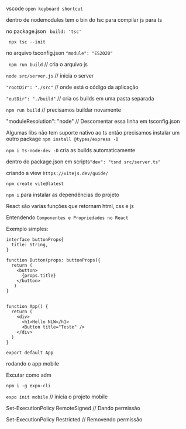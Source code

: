 vscode ``` open keyboard shortcut ``` 

dentro de nodemodules tem o bin do tsc para compilar js para ts

no package.json ```  build: 'tsc' ``` 

```  npx tsc --init ``` 

no arquivo tsconfig.json ``` "module": "ES2020" ``` 

```  npm run build ``` // cria o arquivo js

``` node src/server.js ``` // inicia o server

``` "rootDir": "./src" ```  // onde está o código da aplicação

``` "outDir": "./build" ``` // cria os builds em uma pasta separada

``` npm run build ``` // precisamos buildar novamente

"moduleResolution": "node" // Descomentar essa linha em tsconfig.json

Algumas libs não tem suporte nativo ao ts então precisamos instalar um outro package ``` npm install @types/express -D  ```

``` npm i ts-node-dev -D ``` cria as builds automaticamente

dentro do package.json em scripts``` "dev": "tsnd src/server.ts" ```

criando a view ``` https://vitejs.dev/guide/ ```

``` npm create vite@latest ``` 

``` npm i ``` para instalar as dependências do projeto

React são varias funções que retornam html, css e js

Entendendo ``` Componentes e Propriedades no React ```

Exemplo simples:

```
interface buttonProps{
  title: String,
}

function Button(props: buttonProps){
  return (
    <button>
      {props.title}
    </button>
   )
}
 

function App() {
  return (
    <div>
      <h1>Hello NLW</h1>
      <Button title="Teste" />
    </div>
  )
}

export default App

```

rodando o app mobile 

Excutar como adm

``` npm i -g expo-cli ```

``` expo init mobile ``` // inicia o projeto mobile

Set-ExecutionPolicy RemoteSigned // Dando permissão

Set-ExecutionPolicy Restricted // Removendo permissão